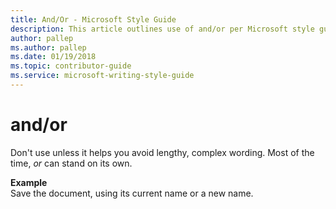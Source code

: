 ```yaml
---
title: And/Or - Microsoft Style Guide
description: This article outlines use of and/or per Microsoft style guidelines, with an example.
author: pallep
ms.author: pallep
ms.date: 01/19/2018
ms.topic: contributor-guide
ms.service: microsoft-writing-style-guide
---
```


# and/or

Don't use unless it helps you avoid lengthy, complex wording. Most of the time, *or* can stand on its own.

**Example**  
Save the document, using its current name or a new name. 
